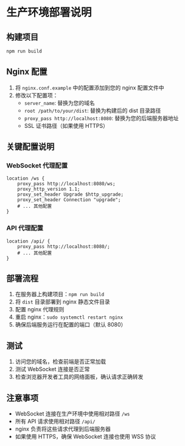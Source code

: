 # 生产环境部署说明

## 构建项目
```bash
npm run build
```

## Nginx 配置

1. 将 `nginx.conf.example` 中的配置添加到您的 nginx 配置文件中
2. 修改以下配置项：
   - `server_name`: 替换为您的域名
   - `root /path/to/your/dist`: 替换为构建后的 dist 目录路径
   - `proxy_pass http://localhost:8080`: 替换为您的后端服务器地址
   - SSL 证书路径（如果使用 HTTPS）

## 关键配置说明

### WebSocket 代理配置
```nginx
location /ws {
    proxy_pass http://localhost:8080/ws;
    proxy_http_version 1.1;
    proxy_set_header Upgrade $http_upgrade;
    proxy_set_header Connection "upgrade";
    # ... 其他配置
}
```

### API 代理配置
```nginx
location /api/ {
    proxy_pass http://localhost:8080/;
    # ... 其他配置
}
```

## 部署流程

1. 在服务器上构建项目：`npm run build`
2. 将 `dist` 目录部署到 nginx 静态文件目录
3. 配置 nginx 代理规则
4. 重启 nginx：`sudo systemctl restart nginx`
5. 确保后端服务运行在配置的端口（默认 8080）

## 测试

1. 访问您的域名，检查前端是否正常加载
2. 测试 WebSocket 连接是否正常
3. 检查浏览器开发者工具的网络面板，确认请求正确转发

## 注意事项

- WebSocket 连接在生产环境中使用相对路径 `/ws`
- 所有 API 请求使用相对路径 `/api/`
- nginx 负责将这些请求代理到后端服务器
- 如果使用 HTTPS，确保 WebSocket 连接也使用 WSS 协议
